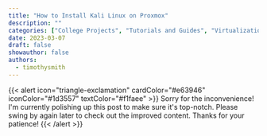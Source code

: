 ```yaml
---
title: "How to Install Kali Linux on Proxmox"
description: ""
categories: ["College Projects", "Tutorials and Guides", "Virtualization"]
date: 2023-03-07
draft: false
showauthor: false
authors:
  - timothysmith
---
```

{{< alert icon="triangle-exclamation" cardColor="#e63946" iconColor="#1d3557" textColor="#f1faee" >}}
Sorry for the inconvenience! I'm currently polishing up this post to make sure it's top-notch. Please swing by again later to check out the improved content. Thanks for your patience!
{{< /alert >}}